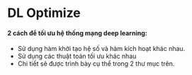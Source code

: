 # DL Optimize
#### 2 cách để tối ưu hệ thống mạng deep learning:
  - Sử dụng hàm khởi tạo hệ số và hàm kích hoạt khác nhau.
  - Sử dụng các thuật toán tối ưu khác nhau
- Chi tiết sẽ được trình bày cụ thể trong 2 thư mục trên.
